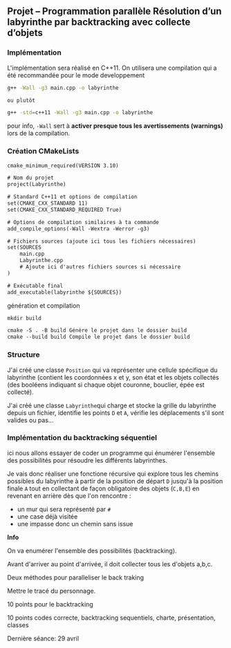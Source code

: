 ## Projet – Programmation parallèle Résolution d’un labyrinthe par backtracking avec collecte d’objets



### Implémentation 

L'implémentation sera réalisé en C++11. On utilisera une compilation qui a été recommandée pour le mode developpement

```bash
g++ -Wall -g3 main.cpp -o labyrinthe

ou plutôt

g++ -std=c++11 -Wall -g3 main.cpp -o labyrinthe
```

pour info, `-Wall` sert à **activer presque tous les avertissements (warnings)** lors de la compilation.



### Création CMakeLists

```txt
cmake_minimum_required(VERSION 3.10)

# Nom du projet
project(Labyrinthe)

# Standard C++11 et options de compilation
set(CMAKE_CXX_STANDARD 11)
set(CMAKE_CXX_STANDARD_REQUIRED True)

# Options de compilation similaires à ta commande
add_compile_options(-Wall -Wextra -Werror -g3)

# Fichiers sources (ajoute ici tous les fichiers nécessaires)
set(SOURCES
    main.cpp
    Labyrinthe.cpp
    # Ajoute ici d'autres fichiers sources si nécessaire
)

# Exécutable final
add_executable(labyrinthe ${SOURCES})

```



génération et compilation

```txt
mkdir build

cmake -S . -B build	Génère le projet dans le dossier build
cmake --build build	Compile le projet dans le dossier build
```







### Structure

J'ai créé une classe `Position` qui va représenter une cellule spécifique du labyrinthe (contient les coordonnées x et y, son état et les objets collectés (des booléens indiquant si chaque objet couronne, bouclier, épée est collecté).

J'ai créé une classe `Labyrinthe`qui charge et stocke la grille du labyrinthe depuis un fichier, identifie les points `D`  et `A`, vérifie les déplacements s'il sont valides ou pas...



### Implémentation du backtracking séquentiel

ici nous allons essayer de coder un programme qui énumérer l'ensemble des  possibilités pour résoudre les différents labyrinthes. 

Je vais donc réaliser une fonctione récursive qui explore tous les chemins possibles du labyrinthe à partir de la position de départ `D`  jusqu'à la position finale `A` tout en collectant de façon obligatoire des objets (`C,B,E`) en revenant en arrière dès que l'on rencontre :

- un mur qui sera représenté par `#`
- une case déjà visitée
- une impasse donc un chemin sans issue















**Info**

On va enumérer l'ensemble des possibilités (backtracking).

Avant d'arriver au point d'arrivée, il doit collecter tous les d'objets a,b,c.

Deux méthodes pour paralleliser le back traking

Mettre le tracé du personnage.

10 points pour le backtracking 

10 points codes correcte, backtracking sequentiels, charte, présentation, classes

Dernière séance: 29 avril 









